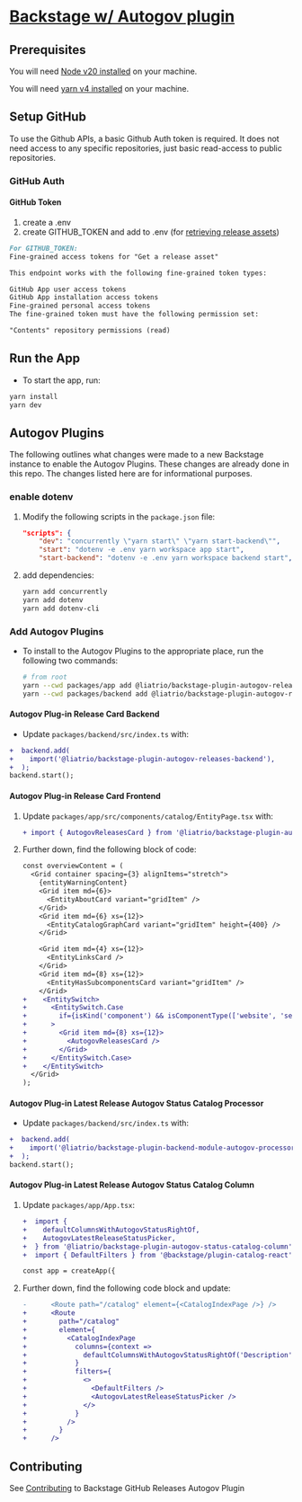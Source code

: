 # [Backstage w/ Autogov plugin](https://backstage.io)

## Prerequisites

You will need [Node v20 installed](https://nodejs.org/en/download/package-manager) on your machine.

You will need [yarn v4 installed](https://yarnpkg.com/getting-started/install) on your machine.

## Setup GitHub

To use the Github APIs, a basic Github Auth token is required. It does not need access to any specific repositories, just basic read-access to public repositories.

### GitHub Auth

#### GitHub Token

1. create a .env
1. create GITHUB_TOKEN and add to .env (for [retrieving release assets](https://docs.github.com/en/rest/releases/assets?apiVersion=2022-11-28#get-a-release-asset))

```md
For GITHUB_TOKEN:
Fine-grained access tokens for "Get a release asset"

This endpoint works with the following fine-grained token types:

GitHub App user access tokens
GitHub App installation access tokens
Fine-grained personal access tokens
The fine-grained token must have the following permission set:

"Contents" repository permissions (read)
```

## Run the App

- To start the app, run:

```sh
yarn install
yarn dev
```

## Autogov Plugins

The following outlines what changes were made to a new Backstage instance to enable the Autogov Plugins. These changes are already done in this repo. The changes listed here are for informational purposes.

### enable dotenv

1. Modify the following scripts in the `package.json` file:

    ```json
    "scripts": {
        "dev": "concurrently \"yarn start\" \"yarn start-backend\"",
        "start": "dotenv -e .env yarn workspace app start",
        "start-backend": "dotenv -e .env yarn workspace backend start",
    ```

1. add dependencies:

    ```bash
    yarn add concurrently
    yarn add dotenv
    yarn add dotenv-cli
    ```

### Add Autogov Plugins

- To install to the Autogov Plugins to the appropriate place, run the following two commands:

   ```zsh
   # from root
   yarn --cwd packages/app add @liatrio/backstage-plugin-autogov-releases-card@^1.6.2 @liatrio/backstage-plugin-autogov-status-catalog-column@^1.6.2
   yarn --cwd packages/backend add @liatrio/backstage-plugin-autogov-releases-backend@^1.6.2 @liatrio/backstage-plugin-backend-module-autogov-processor@^1.6.2
   ```

#### Autogov Plug-in Release Card Backend

- Update `packages/backend/src/index.ts` with:

```diff
+  backend.add(
+    import('@liatrio/backstage-plugin-autogov-releases-backend'),
+  );
backend.start();
```

#### Autogov Plug-in Release Card Frontend

1. Update `packages/app/src/components/catalog/EntityPage.tsx` with:

   ```diff
   + import { AutogovReleasesCard } from '@liatrio/backstage-plugin-autogov-releases-card';
   ```

1. Further down, find the following block of code:

   ```diff
   const overviewContent = (
     <Grid container spacing={3} alignItems="stretch">
       {entityWarningContent}
       <Grid item md={6}>
         <EntityAboutCard variant="gridItem" />
       </Grid>
       <Grid item md={6} xs={12}>
         <EntityCatalogGraphCard variant="gridItem" height={400} />
       </Grid>

       <Grid item md={4} xs={12}>
         <EntityLinksCard />
       </Grid>
       <Grid item md={8} xs={12}>
         <EntityHasSubcomponentsCard variant="gridItem" />
       </Grid>
   +    <EntitySwitch>
   +      <EntitySwitch.Case
   +        if={isKind('component') && isComponentType(['website', 'service'])}
   +      >
   +        <Grid item md={8} xs={12}>
   +          <AutogovReleasesCard />
   +        </Grid>
   +      </EntitySwitch.Case>
   +    </EntitySwitch>
     </Grid>
   );
   ```

#### Autogov Plug-in Latest Release Autogov Status Catalog Processor

- Update `packages/backend/src/index.ts` with:

```diff
+  backend.add(
+    import('@liatrio/backstage-plugin-backend-module-autogov-processor'),
+  );
backend.start();
```

#### Autogov Plug-in Latest Release Autogov Status Catalog Column

1. Update `packages/app/App.tsx`:

   ```diff
   +  import {
   +    defaultColumnsWithAutogovStatusRightOf,
   +    AutogovLatestReleaseStatusPicker,
   +  } from '@liatrio/backstage-plugin-autogov-status-catalog-column';
   +  import { DefaultFilters } from '@backstage/plugin-catalog-react';

   const app = createApp({
   ```

1. Further down, find the following code block and update:

   ```diff
   -      <Route path="/catalog" element={<CatalogIndexPage />} />
   +      <Route
   +        path="/catalog"
   +        element={
   +          <CatalogIndexPage
   +            columns={context =>
   +              defaultColumnsWithAutogovStatusRightOf('Description', context)
   +            }
   +            filters={
   +              <>
   +                <DefaultFilters />
   +                <AutogovLatestReleaseStatusPicker />
   +              </>
   +            }
   +          />
   +        }
   +      />
   ```

## Contributing

See [Contributing](./CONTRIBUTING) to Backstage GitHub Releases Autogov Plugin
